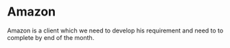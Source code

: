 # Amazon
Amazon is a client which we need to develop his requirement and need to to complete by end of the month.
